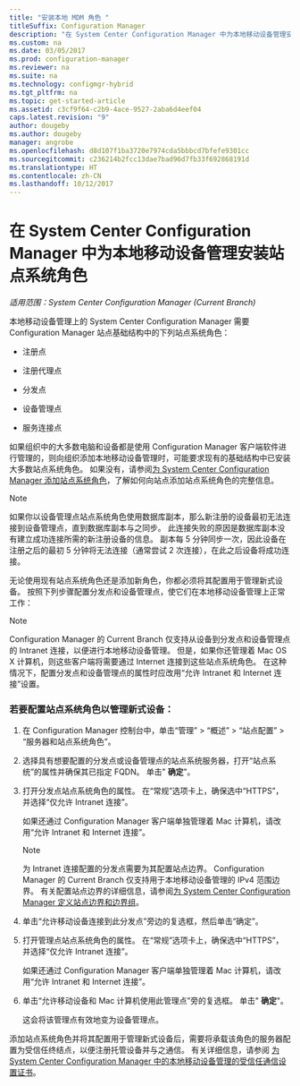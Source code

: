 ```yaml
---
title: "安装本地 MDM 角色 "
titleSuffix: Configuration Manager
description: "在 System Center Configuration Manager 中为本地移动设备管理安装站点系统角色。"
ms.custom: na
ms.date: 03/05/2017
ms.prod: configuration-manager
ms.reviewer: na
ms.suite: na
ms.technology: configmgr-hybrid
ms.tgt_pltfrm: na
ms.topic: get-started-article
ms.assetid: c3cf9f64-c2b9-4ace-9527-2aba6d4eef04
caps.latest.revision: "9"
author: dougeby
ms.author: dougeby
manager: angrobe
ms.openlocfilehash: d8d107f1ba3720e7974cda5bbbcd7bfefe9301cc
ms.sourcegitcommit: c236214b2fcc13dae7bad96d7fb33f692868191d
ms.translationtype: HT
ms.contentlocale: zh-CN
ms.lasthandoff: 10/12/2017
---
```

# <a name="install-site-system-roles-for-on-premises-mobile-device-management-in-system-center-configuration-manager"></a>在 System Center Configuration Manager 中为本地移动设备管理安装站点系统角色

*适用范围：System Center Configuration Manager (Current Branch)*

本地移动设备管理上的 System Center Configuration Manager 需要 Configuration Manager 站点基础结构中的下列站点系统角色：  

-   注册点  

-   注册代理点  

-   分发点  

-   设备管理点  

-   服务连接点  

 如果组织中的大多数电脑和设备都是使用 Configuration Manager 客户端软件进行管理的，则向组织添加本地移动设备管理时，可能要求现有的基础结构中已安装大多数站点系统角色。 如果没有，请参阅[为 System Center Configuration Manager 添加站点系统角色](../../core/servers/deploy/configure/add-site-system-roles.md)，了解如何向站点添加站点系统角色的完整信息。  

> [!NOTE]  
>  如果你以设备管理点站点系统角色使用数据库副本，那么新注册的设备最初无法连接到设备管理点，直到数据库副本与之同步。 此连接失败的原因是数据库副本没有建立成功连接所需的新注册设备的信息。 副本每 5 分钟同步一次，因此设备在注册之后的最初 5 分钟将无法连接（通常尝试 2 次连接），在此之后设备将成功连接。  

 无论使用现有站点系统角色还是添加新角色，你都必须将其配置用于管理新式设备。 按照下列步骤配置分发点和设备管理点，使它们在本地移动设备管理上正常工作：  

> [!NOTE]  
>  Configuration Manager 的 Current Branch 仅支持从设备到分发点和设备管理点的 Intranet 连接，以便进行本地移动设备管理。 但是，如果你还管理着 Mac OS X 计算机，则这些客户端将需要通过 Internet 连接到这些站点系统角色。 在这种情况下，配置分发点和设备管理点的属性时应改用“允许 Intranet 和 Internet 连接”设置。  

### <a name="to-configure-site-system-roles-to-manage-modern-devices"></a>若要配置站点系统角色以管理新式设备：  

1.  在 Configuration Manager 控制台中，单击“管理” > “概述” > “站点配置” > “服务器和站点系统角色”。  

2.  选择具有想要配置的分发点或设备管理点的站点系统服务器，打开“站点系统”的属性并确保其已指定 FQDN。 单击" **确定**"。  

3.  打开分发点站点系统角色的属性。 在“常规”选项卡上，确保选中“HTTPS”，并选择“仅允许 Intranet 连接”。  

     如果还通过 Configuration Manager 客户端单独管理着 Mac 计算机，请改用“允许 Intranet 和 Internet 连接”。  

    > [!NOTE]  
    >  为 Intranet 连接配置的分发点需要为其配置站点边界。 Configuration Manager 的 Current Branch 仅支持用于本地移动设备管理的 IPv4 范围边界。 有关配置站点边界的详细信息，请参阅[为 System Center Configuration Manager 定义站点边界和边界组](../../core/servers/deploy/configure/define-site-boundaries-and-boundary-groups.md)。  

4.  单击“允许移动设备连接到此分发点”旁边的复选框，然后单击“确定”。  

5.  打开管理点站点系统角色的属性。 在“常规”选项卡上，确保选中“HTTPS”，并选择“仅允许 Intranet 连接”。  

     如果还通过 Configuration Manager 客户端单独管理着 Mac 计算机，请改用“允许 Intranet 和 Internet 连接”。  

6.  单击“允许移动设备和 Mac 计算机使用此管理点”旁的复选框。 单击" **确定**"。  

     这会将该管理点有效地变为设备管理点。  

 添加站点系统角色并将其配置用于管理新式设备后，需要将承载该角色的服务器配置为受信任终结点，以便注册托管设备并与之通信。 有关详细信息，请参阅 [为 System Center Configuration Manager 中的本地移动设备管理的受信任通信设置证书](../../mdm/get-started/set-up-certificates-on-premises-mdm.md)。  
